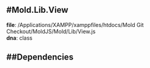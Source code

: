 
#Mold.Lib.View
---------------------------------------

__file__: /Applications/XAMPP/xamppfiles/htdocs/Mold Git Checkout/MoldJS/Mold/Lib/View.js  
__dna__: class  


	






##Dependencies
--------------




 

 


 



		
